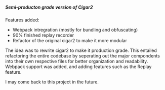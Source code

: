 ##### Semi-producton grade version of Cigar2 

Features added:

* Webpack intregration (mostly for bundling and obfuscating) 
* 90% finished replay recorder
* Refactor of the original cigar2 to make it more modular

The idea was to rewrite cigar2 to make it production grade. This entailed refactoring the entire codebase by seperating out the major compondents into their own respective files for better organization and readability. Webpack support was added, and adding features such as the Replay feature. 

I may come back to this project in the future. 
